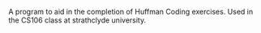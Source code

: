 A program to aid in the completion of Huffman Coding exercises. Used in the CS106 class at strathclyde university.
